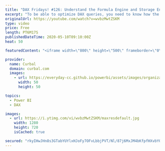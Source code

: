 ```yaml
---
title: "DAX Fridays! #126: Understand the Formula Engine and Storage Engine to optimize your DAX queries"
excerpt: "To be able to optimize DAX queries, you need to know how the formula engine and the storage engine work with them, so how about we let them explain themselves? #curbal #powerbi #dax #DAXFridays  Hope you enjoy the video, i had fun doing it :)  Have you missed the Vertipaq series? Here are the videos:"
originalUrl: https://youtube.com/watch?v=wvbzMwtZSKM
type: video
price: Free
length: PT6M17S
publishedDateTime: 2020-05-10T09:10:00Z
heat: 50

featuredContent: "<iframe width=\"800\" height=\"500\" frameborder=\"0\" src=\"https://www.youtube.com/embed/wvbzMwtZSKM\" allow=\"accelerometer; autoplay; encrypted-media; gyroscope; picture-in-picture\" allowfullscreen></iframe>"

provider:
  name: Curbal
  domain: curbal.com
  images:
    - url: https://everyday-cc.github.io/powerbi/assets/images/organizations/curbal.com-50x50.jpg
      width: 50
      height: 50

topics:
  - Power BI
  - DAX

images:
  - url: https://i.ytimg.com/vi/wvbzMwtZSKM/maxresdefault.jpg
    width: 1280
    height: 720
    isCached: true

secured: "rkyIHwJHn8s3GTabYUYlxHJoFy7OFvLbbjPVT/Nl/87j6MxJM4bKfpfHXvbYOtWyqc4cGWa+u5kCXREQyP9yGnYv4aPQG5ZF2qkUPy49ZJgmWGpcbxmDP2ehrWedzPrllNhAB0TJYlEwA0af7HHUA94Y7q09WsDZdHMMJE5G7mio/N2Cxkc4AtDg4puBv3D3bTU3sna/+cbYe6rkzL9Tz/3SMJZ32x4h1rsRVQk5IJOBAC0Ukzk6ZXk41BbbZ1RXnZobY5irHtfcSjOWdjCmA4FsJKDDRoTEMyR7sF+/FN7xNXKlYRY3gc2Tqkw4WqXWsHB5oepZ/bHO+dhe4gE0WgGA6FLiFpEHsmWvoxcu8wojWUF/xIC7lf45JJu4VVWmf21UoENecVyR3zbg+ME+DxQVOJ+0pQTCd612SDmX/yI=;YHxc2HOM5FnJcI/Qx9LEXA=="
---
```


